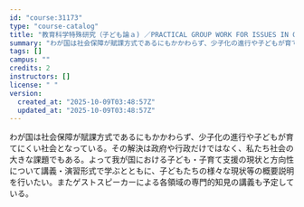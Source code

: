 ```yaml
---
id: "course:31173"
type: "course-catalog"
title: "教育科学特殊研究（子ども論ａ) ／PRACTICAL GROUP WORK FOR ISSUES IN CHILD DEVELOPMENT (A)"
summary: "わが国は社会保障が賦課方式であるにもかかわらず、少子化の進行や子どもが育てにくい社会となっている。その解決は政府や行政だけではなく、私たち社会の大きな課題でもある。よって我が国における子ども・子育て支援の現状と方向性について講義・演習形式で…"
tags: []
campus: ""
credits: 2
instructors: []
license: " "
version:
  created_at: "2025-10-09T03:48:57Z"
  updated_at: "2025-10-09T03:48:57Z"
---
```


わが国は社会保障が賦課方式であるにもかかわらず、少子化の進行や子どもが育てにくい社会となっている。その解決は政府や行政だけではなく、私たち社会の大きな課題でもある。よって我が国における子ども・子育て支援の現状と方向性について講義・演習形式で学ぶとともに、子どもたちの様々な現状等の概要説明を行いたい。またゲストスピーカーによる各領域の専門的知見の講義も予定している。

